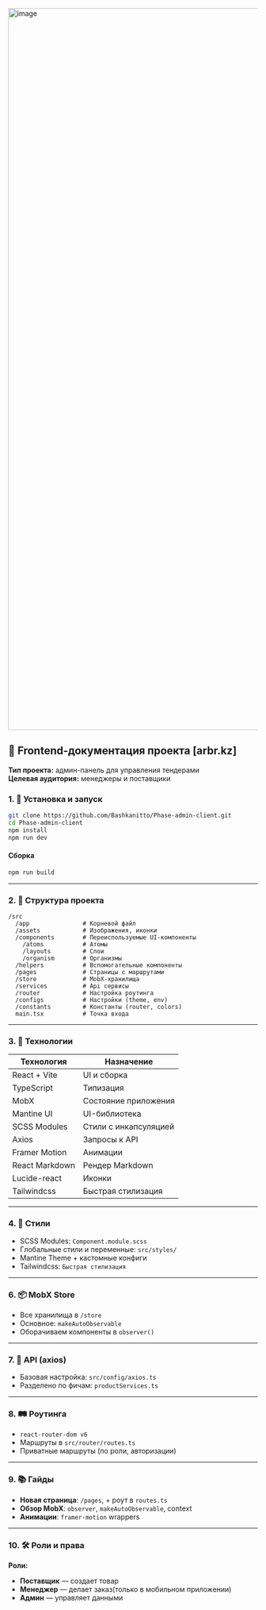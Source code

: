 
<img width="1455" alt="image" src="https://github.com/user-attachments/assets/b521a43d-f706-4e5f-b76c-cb3167763bdd" />


## 🧰 Frontend-документация проекта [arbr.kz]

**Тип проекта:** админ-панель для управления тендерами  
**Целевая аудитория:** менеджеры и поставщики  

### 1. 🚀 Установка и запуск

```bash
git clone https://github.com/Bashkanitto/Phase-admin-client.git
cd Phase-admin-client
npm install
npm run dev
```

#### Сборка
```bash
npm run build
```

---

### 2. 📂 Структура проекта

```
/src
  /app               # Корневой файл 
  /assets            # Изображения, иконки
  /components        # Переиспользуемые UI-компоненты
    /atoms           # Атомы
    /layouts         # Слои
    /organism        # Организмы
  /helpers           # Вспомогательные компоненты
  /pages             # Страницы с маршрутами
  /store             # MobX-хранилища
  /services          # Api сервисы
  /router            # Настройка роутинга 
  /configs           # Настройки (theme, env)
  /constants         # Константы (router, colors)
  main.tsx           # Точка входа
```

---

### 3. 🤖 Технологии

| Технология         | Назначение                         |
|--------------------|------------------------------------|
| React + Vite       | UI и сборка                        |
| TypeScript         | Типизация                          |
| MobX               | Состояние приложения               |
| Mantine UI         | UI-библиотека                      |
| SCSS Modules       | Стили с инкапсуляцией              |
| Axios              | Запросы к API                      |
| Framer Motion      | Анимации                           |
| React Markdown     | Рендер Markdown                    |
| Lucide-react       | Иконки                             |
| Tailwindcss        | Быстрая стилизация                 |

---

### 4. 🎨 Стили

- SCSS Modules: `Component.module.scss`
- Глобальные стили и переменные: `src/styles/`
- Mantine Theme + кастомные конфиги
- Tailwindcss: `Быстрая стилизация`

---

### 6. 📦 MobX Store

- Все хранилища в `/store`
- Основное: `makeAutoObservable`
- Оборачиваем компоненты в `observer()`

---

### 7. 🔄 API (axios)

- Базовая настройка: `src/config/axios.ts`
- Разделено по фичам: `productServices.ts`

---

### 8. 🛤️ Роутинга

- `react-router-dom v6`
- Маршруты в `src/router/routes.ts`
- Приватные маршруты (по роли, авторизации)

---

### 9. 📚 Гайды

- **Новая страница**: `/pages`, + роут в `routes.ts`
- **Обзор MobX**: `observer`, `makeAutoObservable`, context
- **Анимации**: `framer-motion` wrappers

---

### 10. 🛠️ Роли и права

**Роли:**
- **Поставщик** — создает товар
- **Менеджер** — делает заказ(только в мобильном приложении)
- **Админ** — управляет данными

